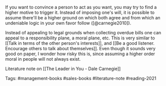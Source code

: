 If you want to convince a person to act as you want, you may try to find a higher motive to trigger it. Instead of imposing one's will, it is possible to assume there'll be a higher ground on which both agree and from which an undeniable logic in your own favor follow ([@carnegie2010]). 

Instead of appealing to legal grounds when collecting overdue bills one can appeal to a responsibility plane, a moral plane, etc. This is very similar to [[Talk in terms of the other person's interests]], and [[Be a good listener. Encourage others to talk about themselves]]. Even though it sounds very good on paper, I wonder how risky this is, since assuming a higher order moral in people will not always exist. 

Literature note on [[The Leader in You - Dale Carnegie]]

Tags: #management-books #sales-books  #literature-note #reading-2021 